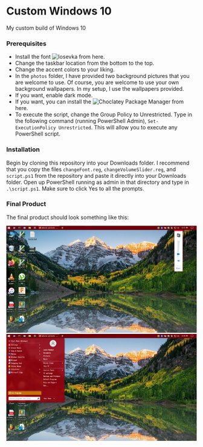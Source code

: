# Custom Windows 10

My custom build of Windows 10

### Prerequisites

* Install the font ![**Iosevka**](https://github.com/be5invis/Iosevka/releases) from here.
* Change the taskbar location from the bottom to the top.
* Change the accent colors to your liking.
* In the `photos` folder, I have provided two background pictures that you are welcome to use. Of course, you are welcome to use your own background wallpapers. In my setup, I use the wallpapers provided.
* If you want, enable dark mode.
* If you want, you can install the ![**Choclatey Package Manager**](https://chocolatey.org/install) from here.
* To execute the script, change the Group Policy to Unrestricted. Type in the following command (running PowerShell Admin), `Set-ExecutionPolicy Unrestricted`. This will allow you to execute any PowerShell script.

### Installation

Begin by cloning this repository into your Downloads folder. I recommend that you copy the files `changeFont.reg`, `changeVolumeSlider.reg`, and `script.ps1` from the repository and paste it directly into your Downloads folder. Open up PowerShell running as admin in that directory and type in `.\script.ps1`. Make sure to click Yes to all the prompts.

### Final Product

The final product should look something like this:

![Screenshot 1](https://github.com/streamsniperrty/custom-windows10/blob/main/photos/windows1.png)
![Screenshot 2](https://github.com/streamsniperrty/custom-windows10/blob/main/photos/windows2.png)
